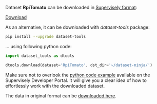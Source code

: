 Dataset **RpiTomato** can be downloaded in [Supervisely format](https://developer.supervisely.com/api-references/supervisely-annotation-json-format):

 [Download](https://assets.supervisely.com/supervisely-supervisely-assets-public/teams_storage/o/f/Sk/WdpB20P1urM7KnqGdIyLKg5Rhqv8Bc4ujdzwq0lTVVT7JwIxVyvKnyhOWmQ4okalOsq2O8UDnGdNPqms2ftM9C4q1yVzyGWbigS2ysMKTnB0X3hEUsw1tQ9T1ReQ.tar)

As an alternative, it can be downloaded with *dataset-tools* package:
``` bash
pip install --upgrade dataset-tools
```

... using following python code:
``` python
import dataset_tools as dtools

dtools.download(dataset='RpiTomato', dst_dir='~/dataset-ninja/')
```
Make sure not to overlook the [python code example](https://developer.supervisely.com/getting-started/python-sdk-tutorials/iterate-over-a-local-project) available on the Supervisely Developer Portal. It will give you a clear idea of how to effortlessly work with the downloaded dataset.

The data in original format can be [downloaded here](https://zenodo.org/record/5596363/files/Dataset-Greenhouse_Tomato_Raspberry.zip?download=1).